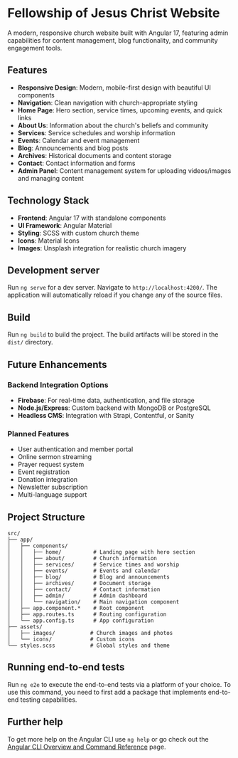 # Fellowship of Jesus Christ Website

A modern, responsive church website built with Angular 17, featuring admin capabilities for content management, blog functionality, and community engagement tools.

## Features

- **Responsive Design**: Modern, mobile-first design with beautiful UI components
- **Navigation**: Clean navigation with church-appropriate styling
- **Home Page**: Hero section, service times, upcoming events, and quick links
- **About Us**: Information about the church's beliefs and community
- **Services**: Service schedules and worship information
- **Events**: Calendar and event management
- **Blog**: Announcements and blog posts
- **Archives**: Historical documents and content storage
- **Contact**: Contact information and forms
- **Admin Panel**: Content management system for uploading videos/images and managing content

## Technology Stack

- **Frontend**: Angular 17 with standalone components
- **UI Framework**: Angular Material
- **Styling**: SCSS with custom church theme
- **Icons**: Material Icons
- **Images**: Unsplash integration for realistic church imagery

## Development server

Run `ng serve` for a dev server. Navigate to `http://localhost:4200/`. The application will automatically reload if you change any of the source files.

## Build

Run `ng build` to build the project. The build artifacts will be stored in the `dist/` directory.

## Future Enhancements

### Backend Integration Options
- **Firebase**: For real-time data, authentication, and file storage
- **Node.js/Express**: Custom backend with MongoDB or PostgreSQL
- **Headless CMS**: Integration with Strapi, Contentful, or Sanity

### Planned Features
- User authentication and member portal
- Online sermon streaming
- Prayer request system
- Event registration
- Donation integration
- Newsletter subscription
- Multi-language support

## Project Structure

```
src/
├── app/
│   ├── components/
│   │   ├── home/          # Landing page with hero section
│   │   ├── about/         # Church information
│   │   ├── services/      # Service times and worship
│   │   ├── events/        # Events and calendar
│   │   ├── blog/          # Blog and announcements
│   │   ├── archives/      # Document storage
│   │   ├── contact/       # Contact information
│   │   ├── admin/         # Admin dashboard
│   │   └── navigation/    # Main navigation component
│   ├── app.component.*    # Root component
│   ├── app.routes.ts      # Routing configuration
│   └── app.config.ts      # App configuration
├── assets/
│   ├── images/           # Church images and photos
│   └── icons/            # Custom icons
└── styles.scss           # Global styles and theme

```

## Running end-to-end tests

Run `ng e2e` to execute the end-to-end tests via a platform of your choice. To use this command, you need to first add a package that implements end-to-end testing capabilities.

## Further help

To get more help on the Angular CLI use `ng help` or go check out the [Angular CLI Overview and Command Reference](https://angular.io/cli) page.
